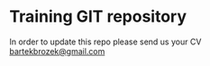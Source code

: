 # Training GIT repository

In order to update this repo please send us your CV  bartekbrozek@gmail.com
